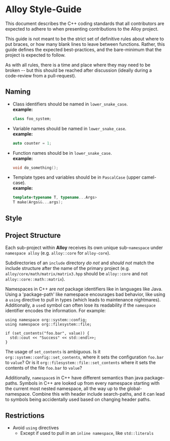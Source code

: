 # Alloy Style-Guide

This document describes the C++ coding standards that all contributors are
expected to adhere to when presenting contributions to the Alloy project.

This guide is not meant to be the strict set of definitive rules about
where to put braces, or how many blank lines to leave between functions.
Rather, this guide defines the expected best-practices, and the
bare-minimum that the project is expected to follow.

As with all rules, there is a time and place where they may need to be
broken -- but this should be reached after discussion (ideally during
a code-review from a pull-request).

## <a name="naming"></a>Naming

* Class identifiers should be named in `lower_snake_case`. \
  **example:**
  ```c++
  class foo_system;
  ```
* Variable names should be named in `lower_snake_case`. \
  **example:**
  ```c++
  auto counter = 1;
  ```
* Function names should be in `lower_snake_case`. \
  **example:**
  ```c++
  void do_something();
  ```
* Template types and variables should be in `PascalCase` (upper camel-case). \
  **example:**
  ```c++
  template<typename T, typename...Args>
  T make(Args&&...args);
  ```

## <a name="style"></a>Style

## <a name="project-structure"></a>Project Structure

Each sub-project within **Alloy** receives its own unique sub-`namespace` under
`namespace alloy` (e.g. `alloy::core` for `alloy-core`).

Subdirectories of an `include` directory _do not_ and _should not_ match the
include structure after the name of the primary project (e.g.
`alloy/core/math/matrix/matrix3.hpp` should be `alloy::core` and not
`alloy::core::math::matrix`).

Namespaces in C++ are _not_ package identifiers like in languages
like Java. Using a 'package-path' like namespace encourages bad behavior, like
using a `using` directive to pull in types (which leads to maintenance
nightmares). Additionally, a `use`d symbol can often lose its readability if
the `namespace` identifier encodes the information. For example:

```
using namespace org::system::config;
using namespace org::filesystem::file;

if (set_contents("foo.bar", value)) {
  std::cout << "Success" << std::endl>>;
}
```

The usage of `set_contents` is ambiguous. Is it
`org::system::config::set_contents`, where it sets the configuration `foo.bar`
to `value`? Or is it `org::filesystem::file::set_contents` where it sets the
contents of the file `foo.bar` to `value`?

Additionally, `namespace`s in C++ have different semantics than java
package-paths. Symbols in C++ are looked up from every namespace starting with
the current most nested namespace, all the way up to the global-namespace.
Combine this with header include search-paths, and it can lead to symbols
being accidentally used based on changing header paths.

## Restrictions

* Avoid `using` directives
  * Except if used to pull in an `inline namespace`, like `std::literals`